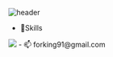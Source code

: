 ![header](https://capsule-render.vercel.app/api?type=waving&color=gradient&height=300&section=header&text=I'm%20YongWoo&fontSize=90)
- 📖Skills
<img src="https://img.shields.io/badge/JavaScript-F7DF1E?style=for-the-badge&logo=JavaScript&logoColor=white">
- 📫 
forking91@gmail.com


<!---
pomeranian91/pomeranian91 is a ✨ special ✨ repository because its `README.md` (this file) appears on your GitHub profile.
You can click the Preview link to take a look at your changes.
--->

